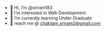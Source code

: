 - 👋 Hi, I’m @sriram183
- 👀 I’m interested in Web Development
- 🌱 I’m currently learning Under Graduate
- 💞️ reach me @ chakilam.sriram2@gmail.com

<!---
sriram183/sriram183 is a ✨ special ✨ repository because its `README.md` (this file) appears on your GitHub profile.
You can click the Preview link to take a look at your changes.
--->

